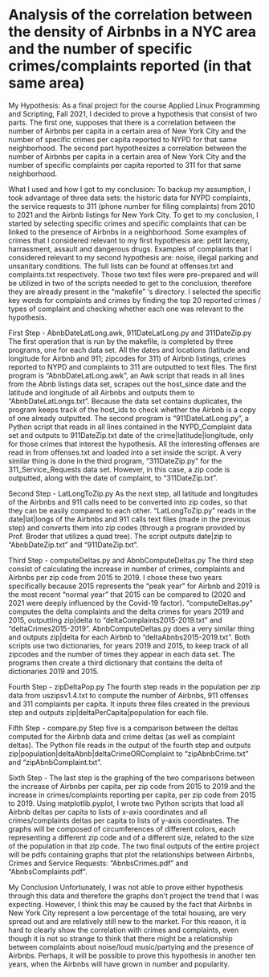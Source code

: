 # Analysis of the correlation between the density of Airbnbs in a NYC area and the number of specific crimes/complaints reported (in that same area)

My Hypothesis: 
As a final project for the course Applied Linux Programming and Scripting, Fall 2021, I decided to prove a hypothesis that consist of two parts. The first one, supposes that there is a correlation between the number of Airbnbs per capita in a certain area of New York City and the number of specific crimes per capita reported to NYPD for that same neighborhood. The second part hypothesizes a correlation between the number of Airbnbs per capita in a certain area of New York City and the number of specific complaints per capita reported to 311 for that same neighborhood.
            
What I used and how I got to my conclusion:
To backup my assumption, I took advantage of three data sets: the historic data for NYPD complaints, the service requests to 311 (phone number for filing complaints) from 2010 to 2021 and the Airbnb listings for New York City. To get to my conclusion, I started by selecting specific crimes and specific complaints that can be linked to the presence of Airbnbs in a neighborhood. Some examples of crimes that I considered relevant to my first hypothesis are: petit larceny, harrassment, assault and dangerous drugs. Examples of complaints that I considered relevant to my second hypothesis are: noise, illegal parking and unsanitary conditions. The full lists can be found at offenses.txt and complaints.txt respectively. Those two text files were pre-prepared and will be utilized in two of the scripts needed to get to the conclusion, therefore they are already present in the “makefile” ‘s directory. I selected the specific key words for complaints and crimes by finding the top 20 reported crimes / types of complaint and checking whether each one was relevant to the hypothesis.
      
First Step - AbnbDateLatLong.awk, 911DateLatLong.py and 311DateZip.py
The first operation that is run by the makefile, is completed by three programs, one for each data set. All the dates and locations (latitude and longitude for Airbnb and 911; zipcodes for 311) of Airbnb listings, crimes reported to NYPD and complaints to 311 are outputted to text files.  The first program is “AbnbDateLatLong.awk”, an Awk script that reads in all lines from the Abnb listings data set, scrapes out the host_since date and the latitude and longitude of all Airbnbs and outputs them to “AbnbDateLatLongs.txt”. Because the data set contains duplicates, the program keeps track of the host_ids to check whether the Airbnb is a copy of one already outputted. The second program is “911DateLatLong.py”, a Python script that reads in all lines contained in the NYPD_Complaint data set and outputs to 911DateZip.txt date of the crime|latitude|longitude, only for those crimes that interest the hypothesis. All the interesting offenses are read in from offenses.txt and loaded into a set inside the script. A very similar thing is done in the third program, “311DateZip.py” for the 311_Service_Requests data set. However, in this case, a zip code is outputted, along with the date of complaint, to “311DateZip.txt”.
        
Second Step - LatLongToZip.py
As the next step, all latitude and longitudes of the Airbnbs and 911 calls need to be converted into zip codes, so that they can be easily compared to each other. “LatLongToZip.py” reads in the date|lat|longs of the Airbnbs and 911 calls text files (made in the previous step) and converts them into zip codes (through a program provided by Prof. Broder that utilizes a quad tree). The script outputs date|zip to “AbnbDateZip.txt” and “911DateZip.txt”.
        

Third Step - computeDeltas.py and AbnbComputeDeltas.py
The third step consist of calculating the increase in number of crimes, complaints and Airbnbs per zip code from 2015 to 2019. I chose these two years specifically because 2015 represents the “peak year” for Airbnb and 2019 is the most recent “normal year” that 2015 can be compared to (2020 and 2021 were deeply influenced by the Covid-19 factor).  “computeDeltas.py” computes the delta complaints and the delta crimes for years 2019 and 2015, outputting zip|delta to “deltaComplaints2015-2019.txt” and “deltaCrimes2015-2019”. AbnbComputeDeltas.py does a very similar thing and outputs zip|delta for each Airbnb to “deltaAbnbs2015-2019.txt”. Both scripts use two dictionaries, for years 2019 and 2015, to keep track of all zipcodes and the number of times they appear in each data set. The programs then create a third dictionary that contains the delta of dictionaries 2019 and 2015.
        
Fourth Step - zipDeltaPop.py
The fourth step reads in the population per zip data from uszipsv1.4.txt to compute the number of Airbnbs, 911 offenses and 311 complaints per capita. It inputs three files created in the previous step and outputs zip|deltaPerCapita|population for each file.
        
Fifth Step - compare.py
Step five is a comparison between the deltas computed for the Airbnb data and crime deltas (as well as complaint deltas). The Python file reads in the output of the fourth step and outputs zip|population|deltaAbnb|deltaCrimeORComplaint to “zipAbnbCrime.txt” and “zipAbnbComplaint.txt”.
        
Sixth Step -
The last step is the graphing of the two comparisons between the increase of Airbnbs per capita, per zip code from 2015 to 2019 and the increase in crimes/complaints reporting per capita, per zip code from 2015 to 2019. Using matplotlib.pyplot, I wrote two Python scripts that load all Airbnb deltas per capita to lists of x-axis coordinates and all crimes/complaints deltas per capita to lists of y-axis coordinates. The graphs will be composed of circumferences of different colors, each representing a different zip code and of a different size, related to the size of the population in that zip code. The two final outputs of the entire project will be pdfs containing graphs that plot the relationships between Airbnbs, Crimes and Service Requests: “AbnbsCrimes.pdf” and “AbnbsComplaints.pdf”.
        
My Conclusion
Unfortunately, I was not able to prove either hypothesis through this data and therefore the graphs don’t project the trend that I was expecting. However, I think this may be caused by the fact that Airbnbs in New York City represent a low percentage of the total housing, are very spread out and are relatively still new to the market. For this reason, it is hard to clearly show the correlation with crimes and complaints, even though it is not so strange to think that there might be a relationship between complaints about noise/loud music/partying and the presence of Airbnbs. Perhaps, it will be possible to prove this hypothesis in another ten years, when the Airbnbs will have grown in number and popularity. 


